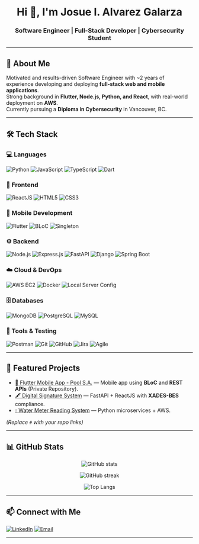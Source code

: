<!-- Banner o título -->
<h1 align="center">Hi 👋, I'm Josue I. Alvarez Galarza</h1>
<h3 align="center">Software Engineer | Full-Stack Developer | Cybersecurity Student</h3>

---

## 🚀 About Me
Motivated and results-driven Software Engineer with ~2 years of experience developing and deploying **full-stack web and mobile applications**.  
Strong background in **Flutter, Node.js, Python, and React**, with real-world deployment on **AWS**.  
Currently pursuing a **Diploma in Cybersecurity** in Vancouver, BC.

---

## 🛠️ Tech Stack

### 💻 Languages
![Python](https://img.shields.io/badge/Python-3776AB?style=for-the-badge&logo=python&logoColor=white)
![JavaScript](https://img.shields.io/badge/JavaScript-F7DF1E?style=for-the-badge&logo=javascript&logoColor=black)
![TypeScript](https://img.shields.io/badge/TypeScript-3178C6?style=for-the-badge&logo=typescript&logoColor=white)
![Dart](https://img.shields.io/badge/Dart-0175C2?style=for-the-badge&logo=dart&logoColor=white)

### 🎨 Frontend
![ReactJS](https://img.shields.io/badge/React-61DAFB?style=for-the-badge&logo=react&logoColor=black)
![HTML5](https://img.shields.io/badge/HTML5-E34F26?style=for-the-badge&logo=html5&logoColor=white)
![CSS3](https://img.shields.io/badge/CSS3-1572B6?style=for-the-badge&logo=css3&logoColor=white)

### 📱 Mobile Development
![Flutter](https://img.shields.io/badge/Flutter-02569B?style=for-the-badge&logo=flutter&logoColor=white)
![BLoC](https://img.shields.io/badge/BLoC-01579B?style=for-the-badge&logo=flutter&logoColor=white)
![Singleton](https://img.shields.io/badge/Singleton-FF6F00?style=for-the-badge&logo=flutter&logoColor=white)

### ⚙️ Backend
![Node.js](https://img.shields.io/badge/Node.js-339933?style=for-the-badge&logo=nodedotjs&logoColor=white)
![Express.js](https://img.shields.io/badge/Express.js-000000?style=for-the-badge&logo=express&logoColor=white)
![FastAPI](https://img.shields.io/badge/FastAPI-009688?style=for-the-badge&logo=fastapi&logoColor=white)
![Django](https://img.shields.io/badge/Django-092E20?style=for-the-badge&logo=django&logoColor=white)
![Spring Boot](https://img.shields.io/badge/Spring%20Boot-6DB33F?style=for-the-badge&logo=springboot&logoColor=white)

### ☁️ Cloud & DevOps
![AWS EC2](https://img.shields.io/badge/AWS%20EC2-FF9900?style=for-the-badge&logo=amazonaws&logoColor=white)
![Docker](https://img.shields.io/badge/Docker-2496ED?style=for-the-badge&logo=docker&logoColor=white)
![Local Server Config](https://img.shields.io/badge/Local%20Server%20Config-000000?style=for-the-badge&logo=linux&logoColor=white)

### 🗄️ Databases
![MongoDB](https://img.shields.io/badge/MongoDB-47A248?style=for-the-badge&logo=mongodb&logoColor=white)
![PostgreSQL](https://img.shields.io/badge/PostgreSQL-316192?style=for-the-badge&logo=postgresql&logoColor=white)
![MySQL](https://img.shields.io/badge/MySQL-4479A1?style=for-the-badge&logo=mysql&logoColor=white)

### 🧪 Tools & Testing
![Postman](https://img.shields.io/badge/Postman-FF6C37?style=for-the-badge&logo=postman&logoColor=white)
![Git](https://img.shields.io/badge/Git-F05032?style=for-the-badge&logo=git&logoColor=white)
![GitHub](https://img.shields.io/badge/GitHub-181717?style=for-the-badge&logo=github&logoColor=white)
![Jira](https://img.shields.io/badge/Jira-0052CC?style=for-the-badge&logo=jira&logoColor=white)
![Agile](https://img.shields.io/badge/Agile%20(Scrum%2FKanban)-29B6F6?style=for-the-badge&logo=agile&logoColor=white)

---

## 📂 Featured Projects
- [📱 Flutter Mobile App - Pool S.A.]() — Mobile app using **BLoC** and **REST APIs** (Private Repository).
- [🖋 Digital Signature System](https://github.com/MgkJosue/FrontEnd-Signature) — FastAPI + ReactJS with **XADES-BES** compliance.
- [💧 Water Meter Reading System](https://github.com/MgkJosue/NewGadLatacunga) — Python microservices + AWS.

*(Replace `#` with your repo links)*

---

## 📊 GitHub Stats
<p align="center">
  <img src="https://github-readme-stats.vercel.app/api?username=MgkJosue&show_icons=true&theme=tokyonight" alt="GitHub stats" />
</p>
<p align="center">
  <img src="https://github-readme-streak-stats.herokuapp.com/?user=MgkJosue&theme=tokyonight" alt="GitHub streak" />
</p>
<p align="center">
  <img src="https://github-readme-stats.vercel.app/api/top-langs/?username=MgkJosue&layout=compact&theme=tokyonight" alt="Top Langs" />
</p>

---

## 📫 Connect with Me
[![LinkedIn](https://img.shields.io/badge/LinkedIn-0077B5?style=for-the-badge&logo=linkedin&logoColor=white)](https://linkedin.com/in/josue-alvarez-58271b196)
[![Email](https://img.shields.io/badge/Email-josue.alvarez9%40hotmail.com-red?style=for-the-badge&logo=gmail&logoColor=white)](mailto:josue.alvarez9@hotmail.com)

---
